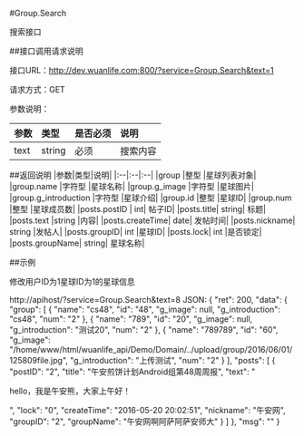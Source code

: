 #Group.Search

搜索接口

##接口调用请求说明

接口URL：http://dev.wuanlife.com:800/?service=Group.Search&text=1

请求方式：GET

参数说明：

|参数|类型|是否必须|说明|
|:--|:--|:--|:--|
|text|string|必须|搜索内容|


##返回说明
|参数|类型|说明|
|:--|:--|:--|
|group                |整型  |星球列表对象|
|group.name           |字符型   |星球名称|
|group.g_image           |字符型   |星球图片|
|group.g_introduction           |字符型   |星球介绍|
|group.id     |整型 |星球ID|
|group.num           |整型 |星球成员数|
|posts.postID   |   int|    帖子ID|
|posts.title|   string| 标题|
|posts.text |string |内容|
|posts.createTime|  date|   发帖时间|
|posts.nickname|    string  |发帖人|
|posts.groupID| int |星球ID|
|posts.lock|    int |是否锁定|
|posts.groupName|   string| 星球名称|



##示例

修改用户ID为1星球ID为1的星球信息

http://apihost/?service=Group.Search&text=8
     JSON:
{
    "ret": 200,
    "data": {
        "group": [
            {
                "name": "cs48",
                "id": "48",
                "g_image": null,
                "g_introduction": "cs48",
                "num": "2"
            },
            {
                "name": "789",
                "id": "20",
                "g_image": null,
                "g_introduction": "测试20",
                "num": "2"
            },
            {
                "name": "789789",
                "id": "60",
                "g_image": "/home/www/html/wuanlife_api/Demo/Domain/../upload/group/2016/06/01/125809file.jpg",
                "g_introduction": "上传测试",
                "num": "2"
            }
        ],
        "posts": [
            {
                "postID": "2",
                "title": "午安煎饼计划Android组第48周周报",
                "text": "<p>hello，我是午安熊，大家上午好！</p>",
                "lock": "0",
                "createTime": "2016-05-20 20:02:51",
                "nickname": "午安网",
                "groupID": "2",
                "groupName": "午安网啊阿萨阿萨安师大"
            }
        ]
    },
    "msg": ""
}
